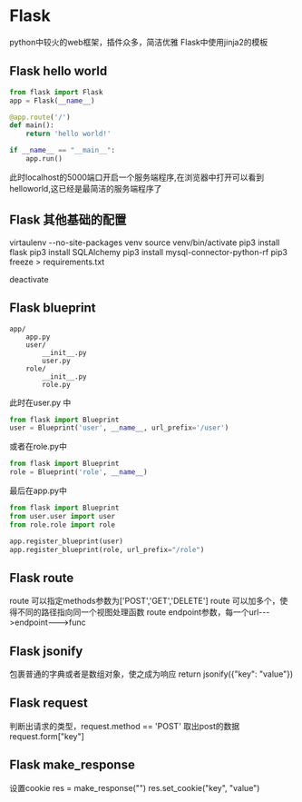 # Flask
python中较火的web框架，插件众多，简洁优雅
Flask中使用jinja2的模板

## Flask hello world

```python
from flask import Flask
app = Flask(__name__)

@app.route('/')
def main():
    return 'hello world!'

if __name__ == "__main__":
    app.run()
```

此时localhost的5000端口开启一个服务端程序,在浏览器中打开可以看到helloworld,这已经是最简洁的服务端程序了

## Flask 其他基础的配置

virtaulenv --no-site-packages venv
source venv/bin/activate
pip3 install flask
pip3 install SQLAlchemy
pip3 install mysql-connector-python-rf
pip3 freeze > requirements.txt

deactivate

## Flask blueprint

```
app/
    app.py
    user/
        __init__.py
        user.py
    role/
        __init__.py
        role.py
```
此时在user.py 中
```python
from flask import Blueprint
user = Blueprint('user', __name__, url_prefix='/user')

```
或者在role.py中
```python
from flask import Blueprint
role = Blueprint('role', __name__)

```

最后在app.py中
```python
from flask import Blueprint
from user.user import user
from role.role import role

app.register_blueprint(user)
app.register_blueprint(role, url_prefix="/role")

```
## Flask route
route 可以指定methods参数为['POST','GET','DELETE']
route 可以加多个，使得不同的路径指向同一个视图处理函数
route endpoint参数，每一个url--->endpoint--->func

## Flask jsonify
包裹普通的字典或者是数组对象，使之成为响应
return jsonify({"key": "value"})

## Flask request
判断出请求的类型，request.method == 'POST'
取出post的数据    request.form["key"]

## Flask make_response

设置cookie 
res = make_response("")
res.set_cookie("key", "value")





